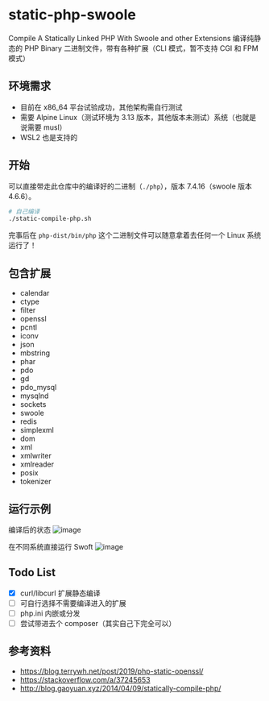 # static-php-swoole
Compile A Statically Linked PHP With Swoole and other Extensions
编译纯静态的 PHP Binary 二进制文件，带有各种扩展（CLI 模式，暂不支持 CGI 和 FPM 模式）

## 环境需求
- 目前在 x86_64 平台试验成功，其他架构需自行测试
- 需要 Alpine Linux（测试环境为 3.13 版本，其他版本未测试）系统（也就是说需要 musl）
- WSL2 也是支持的

## 开始
可以直接带走此仓库中的编译好的二进制（`./php`），版本 7.4.16（swoole 版本 4.6.6）。
```bash
# 自己编译
./static-compile-php.sh
```
完事后在 `php-dist/bin/php` 这个二进制文件可以随意拿着去任何一个 Linux 系统运行了！

## 包含扩展
- calendar
- ctype
- filter
- openssl
- pcntl
- iconv
- json
- mbstring
- phar
- pdo
- gd
- pdo_mysql
- mysqlnd
- sockets
- swoole
- redis
- simplexml
- dom
- xml
- xmlwriter
- xmlreader
- posix
- tokenizer

## 运行示例
编译后的状态
![image](https://user-images.githubusercontent.com/20330940/116053556-68a30800-a6ad-11eb-88f8-aba015899e43.png)

在不同系统直接运行 Swoft
![image](https://user-images.githubusercontent.com/20330940/116053161-f16d7400-a6ac-11eb-87b8-e510c6454861.png)

## Todo List
- [X] curl/libcurl 扩展静态编译
- [ ] 可自行选择不需要编译进入的扩展
- [ ] php.ini 内嵌或分发
- [ ] 尝试带进去个 composer（其实自己下完全可以）

## 参考资料
- <https://blog.terrywh.net/post/2019/php-static-openssl/>
- <https://stackoverflow.com/a/37245653>
- <http://blog.gaoyuan.xyz/2014/04/09/statically-compile-php/>
